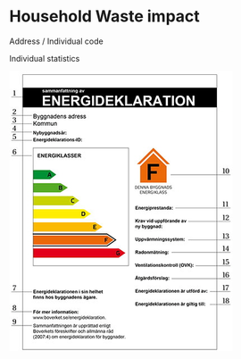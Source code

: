 # Household Waste impact

Address / Individual code

Individual statistics

![House statistics](https://raw.githubusercontent.com/alx-a/h-w/main/sammanfattning-energiklass.jpeg)
